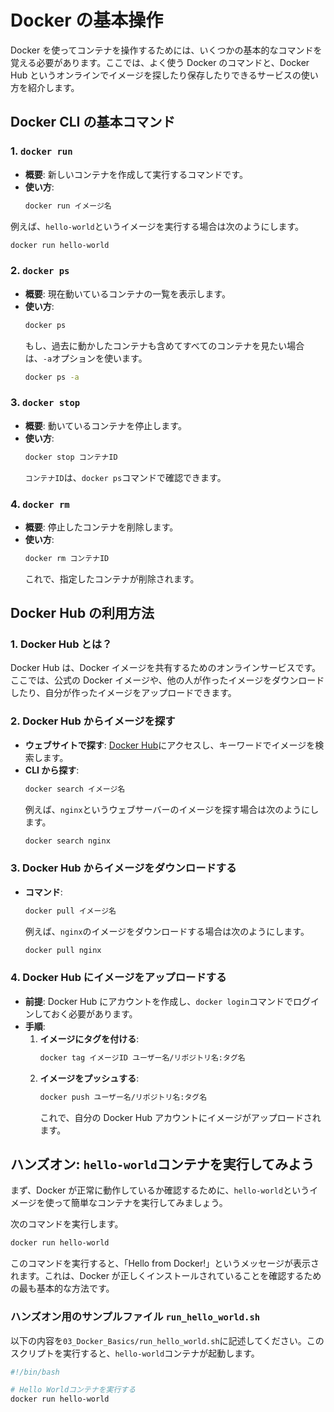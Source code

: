 # Docker の基本操作

Docker を使ってコンテナを操作するためには、いくつかの基本的なコマンドを覚える必要があります。ここでは、よく使う Docker のコマンドと、Docker Hub というオンラインでイメージを探したり保存したりできるサービスの使い方を紹介します。

## Docker CLI の基本コマンド

### 1. `docker run`

- **概要**: 新しいコンテナを作成して実行するコマンドです。
- **使い方**:
  ```bash
  docker run イメージ名
  ```

例えば、`hello-world`というイメージを実行する場合は次のようにします。

```bash
docker run hello-world
```

### 2. `docker ps`

- **概要**: 現在動いているコンテナの一覧を表示します。
- **使い方**:
  ```bash
  docker ps
  ```
  もし、過去に動かしたコンテナも含めてすべてのコンテナを見たい場合は、`-a`オプションを使います。
  ```bash
  docker ps -a
  ```

### 3. `docker stop`

- **概要**: 動いているコンテナを停止します。
- **使い方**:
  ```bash
  docker stop コンテナID
  ```
  `コンテナID`は、`docker ps`コマンドで確認できます。

### 4. `docker rm`

- **概要**: 停止したコンテナを削除します。
- **使い方**:
  ```bash
  docker rm コンテナID
  ```
  これで、指定したコンテナが削除されます。

## Docker Hub の利用方法

### 1. Docker Hub とは？

Docker Hub は、Docker イメージを共有するためのオンラインサービスです。ここでは、公式の Docker イメージや、他の人が作ったイメージをダウンロードしたり、自分が作ったイメージをアップロードできます。

### 2. Docker Hub からイメージを探す

- **ウェブサイトで探す**: [Docker Hub](https://hub.docker.com/)にアクセスし、キーワードでイメージを検索します。
- **CLI から探す**:
  ```bash
  docker search イメージ名
  ```
  例えば、`nginx`というウェブサーバーのイメージを探す場合は次のようにします。
  ```bash
  docker search nginx
  ```

### 3. Docker Hub からイメージをダウンロードする

- **コマンド**:
  ```bash
  docker pull イメージ名
  ```
  例えば、`nginx`のイメージをダウンロードする場合は次のようにします。
  ```bash
  docker pull nginx
  ```

### 4. Docker Hub にイメージをアップロードする

- **前提**: Docker Hub にアカウントを作成し、`docker login`コマンドでログインしておく必要があります。
- **手順**:
  1. **イメージにタグを付ける**:
     ```bash
     docker tag イメージID ユーザー名/リポジトリ名:タグ名
     ```
  2. **イメージをプッシュする**:
     ```bash
     docker push ユーザー名/リポジトリ名:タグ名
     ```
     これで、自分の Docker Hub アカウントにイメージがアップロードされます。

## ハンズオン: `hello-world`コンテナを実行してみよう

まず、Docker が正常に動作しているか確認するために、`hello-world`というイメージを使って簡単なコンテナを実行してみましょう。

次のコマンドを実行します。

```bash
docker run hello-world
```

このコマンドを実行すると、「Hello from Docker!」というメッセージが表示されます。これは、Docker が正しくインストールされていることを確認するための最も基本的な方法です。

### ハンズオン用のサンプルファイル `run_hello_world.sh`

以下の内容を`03_Docker_Basics/run_hello_world.sh`に記述してください。このスクリプトを実行すると、`hello-world`コンテナが起動します。

```bash
#!/bin/bash

# Hello Worldコンテナを実行する
docker run hello-world
```
